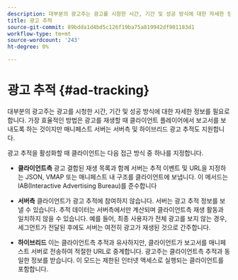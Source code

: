 ```yaml
---
description: 대부분의 광고주는 광고를 시청한 시간, 기간 및 성공 방식에 대한 자세한 정보를 필요로 합니다. 가장 효율적인 방법은 광고를 재생할 때 클라이언트 플레이어에서 보고서를 보내도록 하는 것이지만 매니페스트 서버는 서버측 및 하이브리드 광고 추적도 지원합니다.
title: 광고 추적
source-git-commit: 89bdda1d4bd5c126f19ba75a819942df901183d1
workflow-type: tm+mt
source-wordcount: '243'
ht-degree: 0%

---
```



# 광고 추적 {#ad-tracking}

대부분의 광고주는 광고를 시청한 시간, 기간 및 성공 방식에 대한 자세한 정보를 필요로 합니다. 가장 효율적인 방법은 광고를 재생할 때 클라이언트 플레이어에서 보고서를 보내도록 하는 것이지만 매니페스트 서버는 서버측 및 하이브리드 광고 추적도 지원합니다.

광고 추적을 활성화할 때 클라이언트는 다음 접근 방식 중 하나를 지정합니다.

* **클라이언트측** 광고 결합된 재생 목록과 함께 서버는 추적 이벤트 및 URL을 지정하는 JSON, VMAP 또는 매니페스트 내 구조를 클라이언트에 보냅니다. 이 메서드는 IAB(Interactive Advertising Bureau)를 준수합니다

* **서버측** 클라이언트가 광고 추적에 참여하지 않습니다. 서버는 광고 추적 정보를 보낼 수 있습니다. 추적 데이터는 서버측에서만 계산되며 클라이언트측 재생 활동과 일치하지 않을 수 있습니다. 예를 들어, 최종 사용자가 전체 광고를 보지 않는 경우, 세그먼트가 전달된 후에도 서버는 여전히 광고가 재생된 것으로 간주합니다.

* **하이브리드** 이는 클라이언트측 추적과 유사하지만, 클라이언트가 보고서를 매니페스트 서버로 전송하여 적절한 URL로 중계합니다. 광고주는 클라이언트측 추적과 동일한 정보를 받습니다. 이 모드는 제한된 인터넷 액세스로 실행되는 클라이언트를 포함합니다.